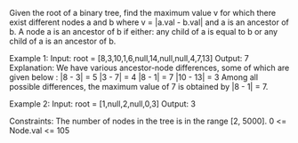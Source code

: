 
Given the root of a binary tree, find the maximum value v for which there exist different nodes a and b where v = |a.val - b.val| and a is an ancestor of b.
A node a is an ancestor of b if either: any child of a is equal to b or any child of a is an ancestor of b.


Example 1:
Input: root = [8,3,10,1,6,null,14,null,null,4,7,13]
Output: 7
Explanation: We have various ancestor-node differences, some of which are given below :
|8 - 3| = 5
|3 - 7| = 4
|8 - 1| = 7
|10 - 13| = 3
Among all possible differences, the maximum value of 7 is obtained by |8 - 1| = 7.

Example 2:
Input: root = [1,null,2,null,0,3]
Output: 3
 
Constraints:
The number of nodes in the tree is in the range [2, 5000].
0 <= Node.val <= 105